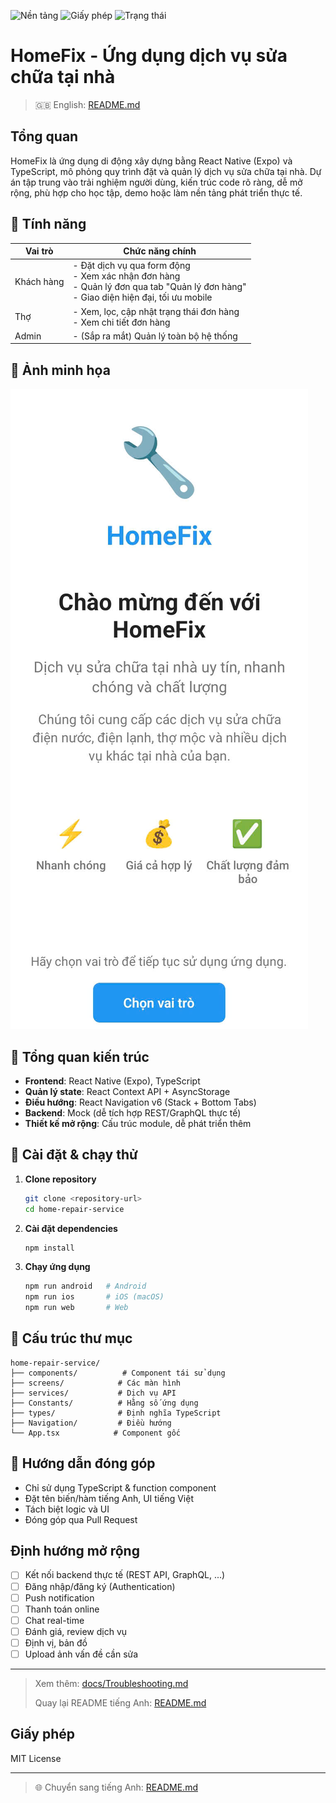 ![Nền tảng](https://img.shields.io/badge/platform-React%20Native-blue)
![Giấy phép](https://img.shields.io/badge/license-MIT-green)
![Trạng thái](https://img.shields.io/badge/status-beta-orange)


# HomeFix - Ứng dụng dịch vụ sửa chữa tại nhà

> 🇬🇧 English: [README.md](./README.md)

## Tổng quan
HomeFix là ứng dụng di động xây dựng bằng React Native (Expo) và TypeScript, mô phỏng quy trình đặt và quản lý dịch vụ sửa chữa tại nhà. Dự án tập trung vào trải nghiệm người dùng, kiến trúc code rõ ràng, dễ mở rộng, phù hợp cho học tập, demo hoặc làm nền tảng phát triển thực tế.

## 🔑 Tính năng

| Vai trò     | Chức năng chính                                                                 |
|-------------|---------------------------------------------------------------------------------|
| Khách hàng  | - Đặt dịch vụ qua form động <br> - Xem xác nhận đơn hàng <br> - Quản lý đơn qua tab "Quản lý đơn hàng" <br> - Giao diện hiện đại, tối ưu mobile |
| Thợ         | - Xem, lọc, cập nhật trạng thái đơn hàng <br> - Xem chi tiết đơn hàng           |
| Admin       | - (Sắp ra mắt) Quản lý toàn bộ hệ thống                                         |

## 📱 Ảnh minh họa

![Màn hình chào mừng](./App%20Welcome.jpg)

<!-- Thêm các ảnh chụp màn hình khác nếu có -->

## 🧱 Tổng quan kiến trúc

- **Frontend**: React Native (Expo), TypeScript
- **Quản lý state**: React Context API + AsyncStorage
- **Điều hướng**: React Navigation v6 (Stack + Bottom Tabs)
- **Backend**: Mock (dễ tích hợp REST/GraphQL thực tế)
- **Thiết kế mở rộng**: Cấu trúc module, dễ phát triển thêm

## 🚀 Cài đặt & chạy thử

1. **Clone repository**
   ```bash
   git clone <repository-url>
   cd home-repair-service
   ```
2. **Cài đặt dependencies**
   ```bash
   npm install
   ```
3. **Chạy ứng dụng**
   ```bash
   npm run android   # Android
   npm run ios       # iOS (macOS)
   npm run web       # Web
   ```

## 📂 Cấu trúc thư mục

```
home-repair-service/
├── components/          # Component tái sử dụng
├── screens/            # Các màn hình
├── services/           # Dịch vụ API
├── Constants/          # Hằng số ứng dụng
├── types/              # Định nghĩa TypeScript
├── Navigation/         # Điều hướng
└── App.tsx            # Component gốc
```

## 🤝 Hướng dẫn đóng góp

- Chỉ sử dụng TypeScript & function component
- Đặt tên biến/hàm tiếng Anh, UI tiếng Việt
- Tách biệt logic và UI
- Đóng góp qua Pull Request

## Định hướng mở rộng

- [ ] Kết nối backend thực tế (REST API, GraphQL, ...)
- [ ] Đăng nhập/đăng ký (Authentication)
- [ ] Push notification
- [ ] Thanh toán online
- [ ] Chat real-time
- [ ] Đánh giá, review dịch vụ
- [ ] Định vị, bản đồ
- [ ] Upload ảnh vấn đề cần sửa

---

> Xem thêm: [docs/Troubleshooting.md](./docs/Troubleshooting.md)
> 
> Quay lại README tiếng Anh: [README.md](./README.md)

## Giấy phép

MIT License

---

> 🌐 Chuyển sang tiếng Anh: [README.md](./README.md)
